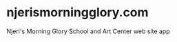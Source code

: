 njerismorningglory.com
======================

Njeri's Morning Glory School and Art Center web site app
